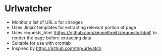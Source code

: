 # Urlwatcher

- Monitor a list of URL:s for changes
- Uses Jinja2 templates for extracting relevant portion of page
- Uses requests_html (https://github.com/kennethreitz/requests-html) to render the page before extracting data
- Suitable for use with crontab
- Inspired by https://github.com/thp/urlwatch
